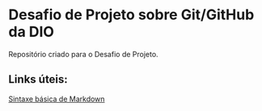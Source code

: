 # Desafio de Projeto sobre Git/GitHub da DIO 
Repositório criado para o Desafio de Projeto.

## Links úteis:
[Sintaxe básica de Markdown](https://www.markdownguide.org/basic-syntax/)
